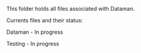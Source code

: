 This folder holds all files associated with Dataman.

Currents files and their status:

Dataman - In progress

Testing - In progress
